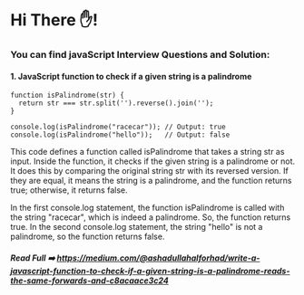 # Hi There ✋!
### You can find javaScript Interview Questions and Solution:
#### 1. JavaScript function to check if a given string is a palindrome
```
function isPalindrome(str) {
  return str === str.split('').reverse().join('');
}

console.log(isPalindrome("racecar")); // Output: true
console.log(isPalindrome("hello"));   // Output: false
```
This code defines a function called isPalindrome that takes a string str as input. Inside the function, it checks if the given string is a palindrome or not. It does this by comparing the original string str with its reversed version. If they are equal, it means the string is a palindrome, and the function returns true; otherwise, it returns false.

In the first console.log statement, the function isPalindrome is called with the string "racecar", which is indeed a palindrome. So, the function returns true. In the second console.log statement, the string "hello" is not a palindrome, so the function returns false.
##### Read Full ➡️ https://medium.com/@ashadullahalforhad/write-a-javascript-function-to-check-if-a-given-string-is-a-palindrome-reads-the-same-forwards-and-c8acaace3c24
